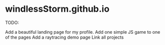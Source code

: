 # windlessStorm.github.io

TODO:

Add a beautiful landing page for my profile.
Add one simple JS game to one of the pages
Add a raytracing demo page
Link all projects
